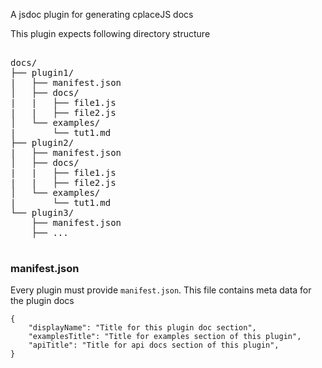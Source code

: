 A jsdoc plugin for generating cplaceJS docs

This plugin expects following directory structure
  
<pre>   
docs/
├── plugin1/
|   ├── manifest.json
│   ├── docs/
|   |   ├── file1.js
|   |   ├── file2.js
│   └── examples/
|       └── tut1.md 
├── plugin2/
|   ├── manifest.json
│   ├── docs/
|   |   ├── file1.js
|   |   ├── file2.js
│   └── examples/
|       └── tut1.md 
└── plugin3/
    ├── manifest.json
    ├── ...
   
</pre>

### manifest.json
Every plugin must provide <code>manifest.json</code>. This file contains meta data for the plugin docs 

```json5
{
    "displayName": "Title for this plugin doc section",
    "examplesTitle": "Title for examples section of this plugin",
    "apiTitle": "Title for api docs section of this plugin",
}
```

